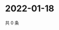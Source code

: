 # 2022-01-18

共 0 条

<!-- BEGIN WEIBO -->
<!-- 最后更新时间 Tue Jan 18 2022 18:00:31 GMT+0800 (China Standard Time) -->

<!-- END WEIBO -->
